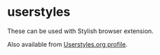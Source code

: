 # userstyles

These can be used with Stylish browser extension.

Also available from [Userstyles.org profile](https://userstyles.org/users/185248).
